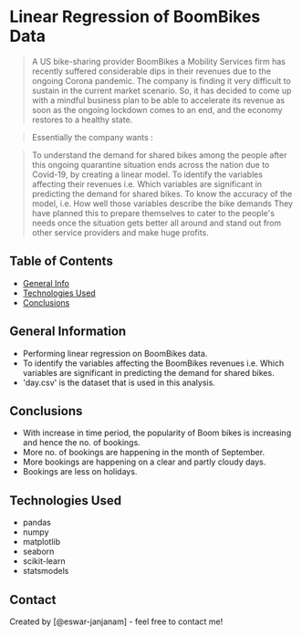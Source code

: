 # Linear Regression of BoomBikes Data
> A US bike-sharing provider BoomBikes a Mobility Services firm has recently suffered considerable dips in their revenues due to the ongoing Corona pandemic. The company is finding it very difficult to sustain in the current market scenario. So, it has decided to come up with a mindful business plan to be able to accelerate its revenue as soon as the ongoing lockdown comes to an end, and the economy restores to a healthy state.

> Essentially the company wants :

> To understand the demand for shared bikes among the people after this ongoing quarantine situation ends across the nation due to Covid-19, by creating a linear model.
To identify the variables affecting their revenues i.e. Which variables are significant in predicting the demand for shared bikes.
To know the accuracy of the model, i.e. How well those variables describe the bike demands
They have planned this to prepare themselves to cater to the people's needs once the situation gets better all around and stand out from other service providers and make huge profits.

## Table of Contents
* [General Info](#general-information)
* [Technologies Used](#technologies-used)
* [Conclusions](#conclusions)

<!-- You can include any other section that is pertinent to your problem -->

## General Information
- Performing linear regression on BoomBikes data.
- To identify the variables affecting the BoomBikes revenues i.e. Which variables are significant in predicting the demand for shared bikes.
- 'day.csv' is the dataset that is used in this analysis.

## Conclusions
- With increase in time period, the popularity of Boom bikes is increasing and hence the no. of bookings.
- More no. of bookings are happening in the month of September.
- More bookings are happening on a clear and partly cloudy days.
- Bookings are less on holidays.


## Technologies Used
- pandas
- numpy
- matplotlib
- seaborn
- scikit-learn
- statsmodels


## Contact
Created by [@eswar-janjanam] - feel free to contact me!
